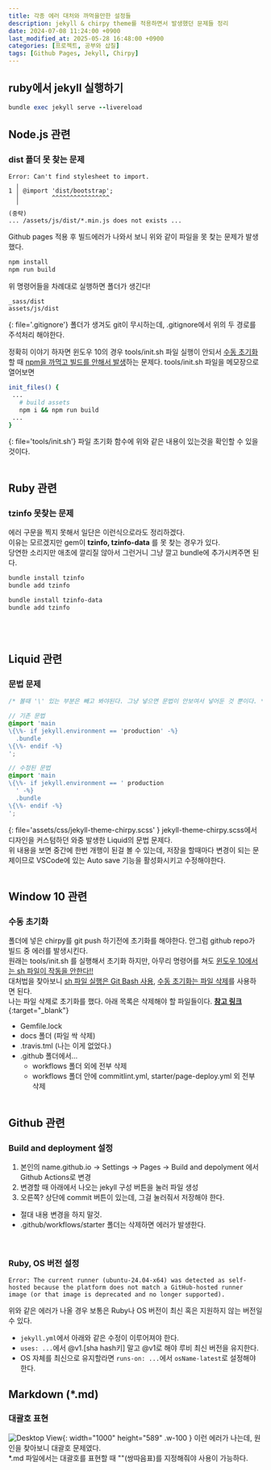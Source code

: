 ```yaml
---
title: 각종 에러 대처와 까먹을만한 설정들
description: jekyll & chirpy theme를 적용하면서 발생했던 문제들 정리
date: 2024-07-08 11:24:00 +0900
last_modified_at: 2025-05-28 16:48:00 +0900
categories: [프로젝트, 공부와 삽질]
tags: [Github Pages, Jekyll, Chirpy]
---
```


## ruby에서 jekyll 실행하기
```ruby
bundle exec jekyll serve --livereload
```

## Node.js 관련

### dist 폴더 못 찾는 문제
```text
Error: Can't find stylesheet to import.
  ╷
1 │ @import 'dist/bootstrap';
  │         ^^^^^^^^^^^^^^^^
  ╵
(중략)
... /assets/js/dist/*.min.js does not exists ... 
```
Github pages 적용 후 빌드에러가 나와서 보니 위와 같이 파일을 못 찾는 문제가 발생했다.

```bash
npm install
npm run build
``` 
위 명령어들을 차례대로 실행하면 폴더가 생긴다!

```text
_sass/dist
assets/js/dist
```
{: file='.gitignore'}
폴더가 생겨도 git이 무시하는데, .gitignore에서 위의 두 경로를 주석처리 해야한다. <br>

정확히 이야기 하자면 윈도우 10의 경우 tools/init.sh 파일 실행이 안되서 <ins>수동 초기화</ins>할 때 <ins>npm을 까먹고 빌드를 안해서 발생</ins>하는 문제다.
tools/init.sh 파일을 메모장으로 열어보면
```bash
init_files() {
 ...
   # build assets
   npm i && npm run build
 ...
}
```
{: file='tools/init.sh'}
파일 초기화 함수에 위와 같은 내용이 있는것을 확인할 수 있을 것이다.
<br><br>


## Ruby 관련

### tzinfo 못찾는 문제
에러 구문을 찍지 못해서 일단은 이런식으로라도 정리하겠다. <br>
이유는 모르겠지만 gem이 **tzinfo, tzinfo-data** 를 못 찾는 경우가 있다. <br>
당연한 소리지만 애초에 깔리질 않아서 그런거니 그냥 깔고 bundle에 추가시켜주면 된다.
```bash
bundle install tzinfo
bundle add tzinfo

bundle install tzinfo-data
bundle add tzinfo
```
<br><br>


## Liquid 관련

### 문법 문제
```scss
/* 볼때 '\' 있는 부분은 빼고 봐야된다. 그냥 넣으면 문법이 안보여서 넣어둔 것 뿐이다. */

// 기존 문법
@import 'main
\{\%- if jekyll.environment == 'production' -%}
  .bundle
\{\%- endif -%}
';

// 수정된 문법
@import 'main
\{\%- if jekyll.environment == ' production
  ' -%}
  .bundle
\{\%- endif -%}
';
```
{: file='assets/css/jekyll-theme-chirpy.scss' }
jekyll-theme-chirpy.scss에서 디자인을 커스텀하던 와중 발생한 Liquid의 문법 문제다. <br>
위 내용을 보면 중간에 한번 개행이 된걸 볼 수 있는데, 저장을 할때마다 변경이 되는 문제이므로 VSCode에 있는 Auto save 기능을 활성화시키고 수정해야한다.
<br><br>


## Window 10 관련

### 수동 초기화
폴더에 넣은 chirpy를 git push 하기전에 초기화를 해야한다. 안그럼 github repo가 빌드 중 에러를 발생시킨다. <br>
원래는 tools/init.sh 를 실행해서 초기화 하지만, 아무리 명령어를 쳐도 <ins>윈도우 10에서는 sh 파일이 작동을 안한다!!</ins> <br>
대처법을 찾아보니 <ins>sh 파일 실행은 Git Bash 사용</ins>, <ins>수동 초기화는 파일 삭제</ins>를 사용하면 된다. <br>
나는 파일 삭제로 초기화를 했다. 아래 목록은 삭제해야 할 파일들이다. [**참고 링크**](https://velog.io/@hashnsalt/Github-Blog-%EB%A7%8C%EB%93%A4%EA%B8%B0-2){:target="_blank"}
 - Gemfile.lock
 - docs 폴더 (파일 싹 삭제)
 - .travis.tml (나는 이게 없었다.)
 - .github 폴더에서...
    - workflows 폴더 외에 전부 삭제
    - workflows 폴더 안에 commitlint.yml, starter/page-deploy.yml 외 전부 삭제
<br><br>


## Github 관련

### Build and deployment 설정
1. 본인의 name.github.io -> Settings -> Pages -> Build and depolyment 에서 Github Actions로 변경
2. 변경할 때 아래에서 나오는 jekyll 구성 버튼을 눌러 파일 생성
3. 오른쪽? 상단에 commit 버튼이 있는데, 그걸 눌러줘서 저장해야 한다.
 - 절대 내용 변경을 하지 말것.
 - .github/workflows/starter 폴더는 삭제하면 에러가 발생한다.
<br>

### Ruby, OS 버전 설정
```
Error: The current runner (ubuntu-24.04-x64) was detected as self-hosted because the platform does not match a GitHub-hosted runner image (or that image is deprecated and no longer supported).
```
위와 같은 에러가 나올 경우 보통은 Ruby나 OS 버전이 최신 혹은 지원하지 않는 버전일 수 있다.
 - `jekyll.yml`에서 아래와 같은 수정이 이루어져야 한다.
 - `uses: ...`에서 @v1.[sha hash키] 말고 @v1로 해야 루비 최신 버전을 유지한다.
 - OS 자체를 최신으로 유지할라면 `runs-on: ...`에서 `osName-latest`로 설정해야 한다.


## Markdown (*.md)

### 대괄호 표현
![Desktop View](https://lh3.googleusercontent.com/pw/AP1GczPQOHWYWasgiDg2GUDXzBHYOpC3mmwHXkIke6LDyPR_gxqvECp5lwVstNQ7nKiwOgESnkDqcSRrIZFExrBjHaE_YC2wNFFNR9U7RzPouiBXE4IOVw=w2400){: width="1000" height="589" .w-100 }
이런 에러가 나는데, 원인을 찾아보니 대괄호 문제였다.<br>
*.md 파일에서는 대괄호를 표현할 때 ""(쌍따음표)를 지정해줘야 사용이 가능하다.
